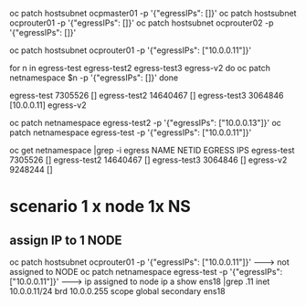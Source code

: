 oc patch hostsubnet ocpmaster01 -p '{"egressIPs": []}'
oc patch hostsubnet ocprouter01 -p '{"egressIPs": []}'
oc patch hostsubnet ocprouter02 -p '{"egressIPs": []}'


oc patch hostsubnet ocprouter01 -p '{"egressIPs": ["10.0.0.11"]}'

for n in egress-test egress-test2 egress-test3 egress-v2
do 
oc patch netnamespace $n -p '{"egressIPs": []}'
done

egress-test             7305526    []
egress-test2            14640467   []
egress-test3            3064846    [10.0.0.11]
egress-v2

oc patch netnamespace egress-test2 -p '{"egressIPs": ["10.0.0.13"]}'
oc patch netnamespace egress-test -p '{"egressIPs": ["10.0.0.11"]}'


oc get netnamespace |grep -i egress
NAME                    NETID      EGRESS IPS
egress-test             7305526    []
egress-test2            14640467   []
egress-test3            3064846    []
egress-v2               9248244    []

# scenario 1 x node 1x NS
## assign IP to 1 NODE
oc patch hostsubnet ocprouter01 -p '{"egressIPs": ["10.0.0.11"]}'
---> not assigned to NODE
oc patch netnamespace egress-test -p '{"egressIPs": ["10.0.0.11"]}'
---> ip assigned to node
ip a show ens18 |grep .11
    inet 10.0.0.11/24 brd 10.0.0.255 scope global secondary ens18

